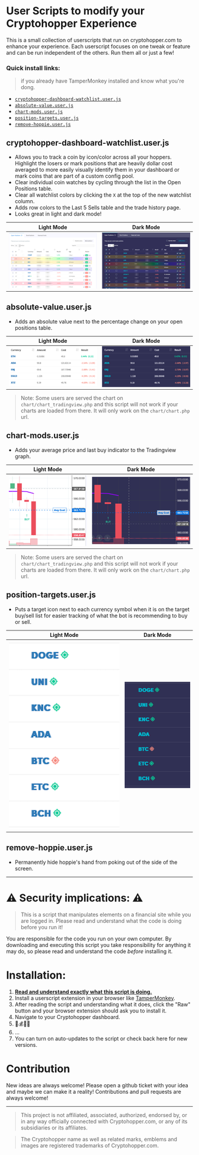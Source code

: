 # User Scripts to modify your Cryptohopper Experience

This is a small collection of userscripts that run on cryptohopper.com to enhance your experience. Each userscript focuses on one tweak or feature and can be run independent of the others. Run them all or just a few!

### Quick install links:

> if you already have TamperMonkey installed and know what you're dong.

* [`cryptohopper-dashboard-watchlist.user.js`](https://github.com/markrickert/cryptohopper-dashboard-watchlist/raw/main/cryptohopper-dashboard-watchlist.user.js)
* [`absolute-value.user.js`](https://github.com/markrickert/cryptohopper-dashboard-watchlist/raw/main/absolute-value.user.js)
* [`chart-mods.user.js`](https://github.com/markrickert/cryptohopper-dashboard-watchlist/raw/main/chart-mods.user.user.js)
* [`position-targets.user.js`](https://github.com/markrickert/cryptohopper-dashboard-watchlist/raw/main/position-targets.user.js)
* [`remove-hoppie.user.js`](https://github.com/markrickert/cryptohopper-dashboard-watchlist/raw/main/remove-hoppie.user.js)

## cryptohopper-dashboard-watchlist.user.js

* Allows you to track a coin by icon/color across all your hoppers. Highlight the losers or mark positions that are heavily dollar cost averaged to more easily visually identify them in your dashboard or mark coins that are part of a custom config pool.
* Clear individual coin watches by cycling through the list in the Open Positions table.
* Clear all watchlist colors by clicking the `X` at the top of the new watchlist column.
* Adds row colors to the Last 5 Sells table and the trade history page.
* Looks great in light and dark mode!

Light Mode             |  Dark Mode
:-------------------------:|:-------------------------:
![](images/watchlist-light.png)  |  ![](images/watchlist-dark.png)


## absolute-value.user.js

* Adds an absolute value next to the percentage change on your open positions table.

Light Mode             |  Dark Mode
:-------------------------:|:-------------------------:
![](images/absolute-value-light.png)  |  ![](images/absolute-value-dark.png)

> Note: Some users are served the chart on `chart/chart_tradingview.php` and this script will not work if your charts are loaded from there. It will only work on the `chart/chart.php` url.

## chart-mods.user.js

* Adds your average price and last buy indicator to the Tradingview graph.

Light Mode             |  Dark Mode
:-------------------------:|:-------------------------:
![](images/chart-mods-light.png)  |  ![](images/chart-mods-dark.png)

> Note: Some users are served the chart on `chart/chart_tradingview.php` and this script will not work if your charts are loaded from there. It will only work on the `chart/chart.php` url.

## position-targets.user.js

* Puts a target icon next to each currency symbol when it is on the target buy/sell list for easier tracking of what the bot is recommending to buy or sell.

Light Mode             |  Dark Mode
:-------------------------:|:-------------------------:
![](images/targets-light.png)  |  ![](images/targets-dark.png)

## remove-hoppie.user.js

* Permanently hide hoppie's hand from poking out of the side of the screen.

---

# ⚠️ Security implications: ⚠️

> This is a script that manipulates elements on a financial site while you are logged in. Please read and understand what the code is doing before you run it!

You are responsible for the code you run on your own computer. By downloading and executing this script you take responsibility for anything it may do, so please read and understand the code *before* installing it.

# Installation:

1. [**Read and understand exactly what this script is doing.**](cryptohopper-dashboard-watchlist.user.js)
2. Install a userscript extension in your browser like [TamperMonkey](https://www.tampermonkey.net/).
3. After reading the script and understanding what it does, click the "Raw" button and your browser extension should ask you to install it.
4. Navigate to your Cryptohopper dashboard.
5. 🤖💰🚀🌖
6. ...
7.  You can turn on auto-updates to the script or check back here for new versions.

# Contribution

New ideas are always welcome! Please open a github ticket with your idea and maybe we can make it a reality! Contributions and pull requests are always welcome!

---

> This project is not affiliated, associated, authorized, endorsed by, or in any way officially connected with Cryptohopper.com, or any of its subsidiaries or its affiliates.

> The Cryptohopper name as well as related marks, emblems and images are registered trademarks of Cryptohopper.com.

